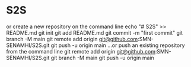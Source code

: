 # S2S
or create a new repository on the command line
echo "# S2S" >> README.md
git init
git add README.md
git commit -m "first commit"
git branch -M main
git remote add origin git@github.com:SMN-SENAMHI/S2S.git
git push -u origin main
…or push an existing repository from the command line
git remote add origin git@github.com:SMN-SENAMHI/S2S.git
git branch -M main
git push -u origin main
